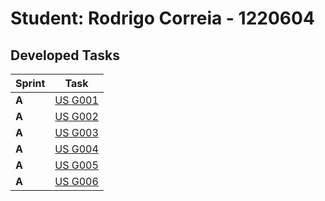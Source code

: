 # Student: Rodrigo Correia - 1220604

## Developed Tasks

| Sprint | Task                           |
|--------|--------------------------------|
| **A**  | [US G001](../USG001/README.md) |
| **A**  | [US G002](../USG002/README.md) |
| **A**  | [US G003](../USG003/README.md) |
| **A**  | [US G004](../USG004/README.md) |
| **A**  | [US G005](../USG005/README.md) |
| **A**  | [US G006](../USG006/README.md) |